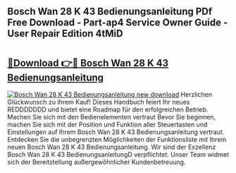 ## Bosch Wan 28 K 43 Bedienungsanleitung PDf Free Download - Part-ap4 Service Owner Guide - User Repair Edition 4tMiD

# <h2><a href="http://df0r5k.blite.top/?on=Bosch+Wan+28+K+43+Bedienungsanleitung">🔗Download 👉🔴 Bosch Wan 28 K 43 Bedienungsanleitung</a></h2>

[![Bosch Wan 28 K 43 Bedienungsanleitung new download](https://i.imgur.com/lujVjoI.png)](http://df0r5k.blite.top/?on=Bosch+Wan+28+K+43+Bedienungsanleitung)
Herzlichen Glückwunsch zu Ihrem Kauf! Dieses Handbuch feiert Ihr neues REDDDDDDD und bietet eine Roadmap für den erfolgreichen Betrieb. Machen Sie sich mit den Bedienelementen vertraut Bevor Sie beginnen, machen Sie sich mit der Position und Funktion aller Steuertasten und Einstellungen auf Ihrem Bosch Wan 28 K 43 Bedienungsanleitung vertraut. Entdecken Sie die unbegrenzten Möglichkeiten der Funktionsliste mit Ihrem neuen Bosch Wan 28 K 43 Bedienungsanleitung. Wir sind der Exzellenz Bosch Wan 28 K 43 BedienungsanleitungD verpflichtet. Unser Team widmet sich der Bereitstellung außergewöhnlicher Kundenbetreuung.
